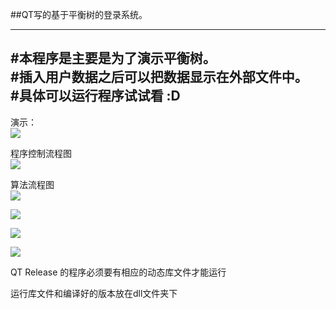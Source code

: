##QT写的基于平衡树的登录系统。<br>

---
#本程序是主要是为了演示平衡树。<br>
#插入用户数据之后可以把数据显示在外部文件中。<br>
#具体可以运行程序试试看 :D <br>
---
演示：<br>
![](https://github.com/messyidea/Login_System/raw/master/pic.png) <br>

程序控制流程图<br>
![](https://github.com/messyidea/Login_System/raw/master/1.png) <br>

算法流程图<br>
![](https://github.com/messyidea/Login_System/raw/master/2.png) <br>

![](https://github.com/messyidea/Login_System/raw/master/3.png) <br>

![](https://github.com/messyidea/Login_System/raw/master/4.png) <br>

![](https://github.com/messyidea/Login_System/raw/master/5.png) <br>

QT Release 的程序必须要有相应的动态库文件才能运行<br>

运行库文件和编译好的版本放在dll文件夹下<br>


